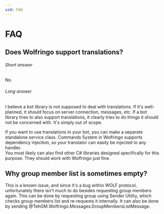```yaml
---
uid: FAQ
---
```


# FAQ
## Does Wolfringo support translations?
###### Short answer
No.
###### Long answer
I believe a bot library is not supposed to deal with translations. If it's well-planned, it should focus on server connection, messages, etc. If a bot library tries to also support translations, it clearly tries to do things it should not be concerned with. It's simply out of scope.

If you want to use translations in your bot, you can make a separate standalone service class. Commands System in Wolfringo supports dependency injection, so your translator can easily be injected to any handler.  
You most likely can also find other C# libraries designed specifically for this purpose. They should work with Wolfringo just fine.

## Why group member list is sometimes empty?
This is a known issue, and since it's a bug within WOLF protocol, unfortunately there isn't much to do besides requesting group members again. This can be done by requesting group using Sender Utility, which checks group members list and re-requests it internally. It can also be done by sending @TehGM.Wolfringo.Messages.GroupMembersListMessage.